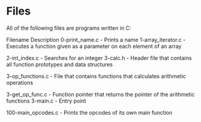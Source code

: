 # Files
All of the following files are programs written in C:

Filename	Description
0-print_name.c -	Prints a name
1-array_iterator.c -	Executes a function given as a parameter on each element of an array

2-int_index.c	- Searches for an integer
3-calc.h -	Header file that contains all function prototypes and data structures

3-op_functions.c	- File that contains functions that calculates arithmetic operations

3-get_op_func.c - 	Function pointer that returns the pointer of the arithmetic functions
3-main.c	- Entry point

100-main_opcodes.c -	Prints the opcodes of its own main function
